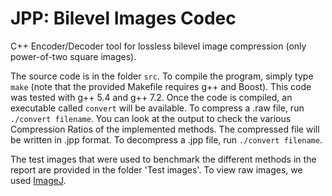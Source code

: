 # JPP: Bilevel Images Codec
C++ Encoder/Decoder tool for  lossless bilevel image compression (only power-of-two square images).

The source code is in the folder `src`. To compile the program, simply type `make` (note that the provided Makefile requires g++ and Boost). This code was tested with g++ 5.4 and g++ 7.2. Once the code is compiled, an executable called `convert` will be available.
To compress a .raw file, run `./convert filename`. You can look at the output to check the various Compression Ratios of the implemented methods. The compressed file will be written in .jpp format.
To decompress a .jpp file, run `./convert filename`.

The test images that were used to benchmark the different methods in the report are provided in the folder 'Test images'.
To view raw images, we used [ImageJ](https://imagej.nih.gov/ij/).

